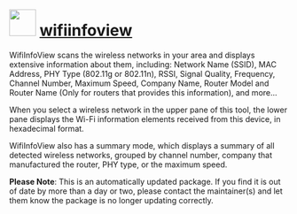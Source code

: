 # <img src="https://cdn.jsdelivr.net/gh/mkevenaar/chocolatey-packages@be994ab8a840e0ada1e68cef1674288eef7e685c/icons/wifiinfoview.png" width="48" height="48"/> [wifiinfoview](https://chocolatey.org/packages/wifiinfoview)

WifiInfoView scans the wireless networks in your area and displays extensive information about them, including: Network Name (SSID), MAC Address, PHY Type (802.11g or 802.11n), RSSI, Signal Quality, Frequency, Channel Number, Maximum Speed, Company Name, Router Model and Router Name (Only for routers that provides this information), and more...

When you select a wireless network in the upper pane of this tool, the lower pane displays the Wi-Fi information elements received from this device, in hexadecimal format.

WifiInfoView also has a summary mode, which displays a summary of all detected wireless networks, grouped by channel number, company that manufactured the router, PHY type, or the maximum speed.

**Please Note**: This is an automatically updated package. If you find it is
out of date by more than a day or two, please contact the maintainer(s) and
let them know the package is no longer updating correctly.
